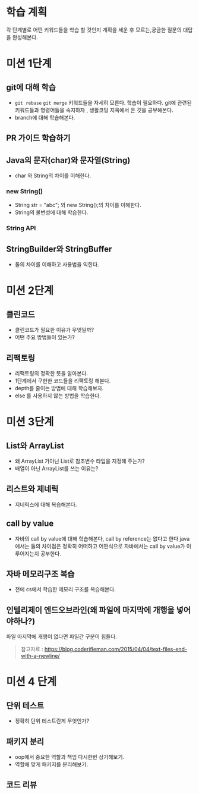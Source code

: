 # 학습 계획

각 단계별로 어떤 키워드들을 학습 할 것인지 계획을 세운 후 모르는,궁금한 질문의 대답을 완성해본다.
# 미션 1단계

## git에 대해 학습

- `git rebase` `git merge` 키워드들을 자세히 모른다. 학습이 필요하다.
  git에 관련된 키워드들과 명령어들을 숙지하자 , 생활코딩 지옥에서 온 깃을 공부해본다.
- branch에 대해 학습해본다.
## PR 가이드 학습하기

##  Java의 문자(char)와 문자열(String)
- char 와 String의 차이를 이해한다.
### new String()
- String str = "abc"; 와 new String();의 차이를 이해한다.
- String의 불변성에 대해 학습한다.
### String API

## StringBuilder와 StringBuffer
- 둘의 차이를 이해하고 사용법을 익힌다.

# 미션 2단계

## 클린코드
- 클린코드가 필요한 이유가 무엇일까?
- 어떤 주요 방법들이 있는가?

## 리팩토링
- 리팩토링의 정확한 뜻을 알아본다.
- 1단계에서 구현한 코드들을 리팩토링 해본다.
- depth를 줄이는 방법에 대해 학습해보자.
- else 를 사용하지 않는 방법을 학습한다.

# 미션 3단계

## List와 ArrayList
- 왜 ArrayList 가아닌 List로 참조변수 타입을 지정해 주는가?
- 배열이 아닌 ArrayList를 쓰는 이유는?
## 리스트와 제네릭
- 지네릭스에 대해 복습해본다.

## call by value
- 자바의 call by value에 대해 학습해본다, call by reference는 없다고 한다 java에서는 둘의 차이점은 정확히 어떠하고 어떤식으로 자바에서는 call by value가 이루어지는지 공부한다.

## 자바 메모리구조 복습
- 전에 cs에서 학습한 메모리 구조를 복습해본다.

## 인텔리제이 엔드오브라인(왜 파일에 마지막에 개행을 넣어야하나?)

파일 마지막에 개행이 없다면 파일간 구분이 힘들다.
> 참고자료 : https://blog.coderifleman.com/2015/04/04/text-files-end-with-a-newline/

# 미션 4 단계

## 단위 테스트
- 정확히 단위 테스트란게 무엇인가?

## 패키지 분리
- oop에서 중요한 역할과 책임 다시한번 상기해보기.
- 역할에 맞게 패키지를 분리해보기.

## 코드 리뷰

